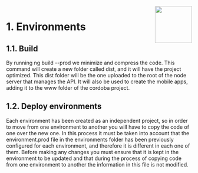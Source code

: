 <img align="right" width="100px" src="../../../source/images/All//Foundation29.png">

# 1. Environments
## 1.1. Build 
By running ng build --prod we minimize and compress the code. This command will create a new folder called dist, and it will have the project optimized. This dist folder will be the one uploaded to the root of the node server that manages the API. It will also be used to create the mobile apps, adding it to the www folder of the cordoba project. 

## 1.2. Deploy environments
Each environment has been created as an independent project, so in order to move from one environment to another you will have to copy the code of one over the new one. 
In this process it must be taken into account that the environment.prod file in the environments folder has been previously configured for each environment, and therefore it is different in each one of them. Before making any changes you must ensure that it is kept in the environment to be updated and that during the process of copying code from one environment to another the information in this file is not modified. 
